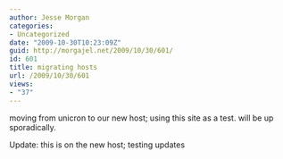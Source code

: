 ```yaml
---
author: Jesse Morgan
categories:
- Uncategorized
date: "2009-10-30T10:23:09Z"
guid: http://morgajel.net/2009/10/30/601/
id: 601
title: migrating hosts
url: /2009/10/30/601
views:
- "37"
---
```


moving from unicron to our new host; using this site as a test. will be up sporadically.

Update: this is on the new host; testing updates
